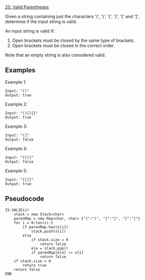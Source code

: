 [20. Valid Parentheses](https://leetcode.com/problems/valid-parentheses/)

Given a string containing just the characters '(', ')', '{', '}', '[' and ']', determine if the input string is valid.

An input string is valid if:

1. Open brackets must be closed by the same type of brackets.
2. Open brackets must be closed in the correct order.

Note that an empty string is also considered valid.

## Examples

Example 1:

```
Input: "()"
Output: true
```

Example 2:

```
Input: "()[]{}"
Output: true
```

Example 3:

```
Input: "(]"
Output: false
```

Example 4:

```
Input: "([)]"
Output: false
```

Example 5:

```
Input: "{[]}"
Output: true
```

## Pseudocode

```
IS-VALID(s)
    stack = new Stack<char>
    parenMap = new Map<char, char> {"(":")", "{":"}", "[":"]"}
    for i = 0:len(s)-1
        if parenMap.has(s[i])
            stack.push(s[i])
        else
            if stack.size = 0
                return false
            ele = stack.pop()
            if parenMap[ele] != s[i]
                return false
    if stack.size = 0
        return true
    return false
END
```
